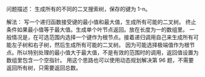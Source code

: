 问题描述：
生成所有的不同的二叉搜索树，保存的键为 1-n。

解法：
写一个递归函数接受键的最小值和最大值，生成所有可能的二叉树。
终止条件如果最小值等于最大值。生成单个叶节点返回。放在长度为一的数组里。
一般情况是，在可选范围内选择一个键作为根节点。接着递归调用自己来生成所有可能左子树和右子树，然后生成所有可能的二叉树。
因为可能选择极端值作为根节点。所以特别处理的最小值大于最大值，不是有效的范围时的调用，返回值设置为数组里包含一个空指针。
用这个思路也可以使用动态规划解决第 96 题，不需要返回所有树，只需要返回总数。
